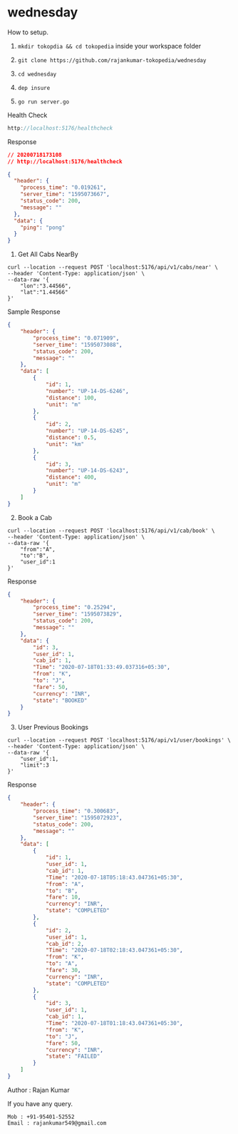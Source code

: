 # wednesday
How to setup.
1. `mkdir tokopdia && cd tokopedia` inside your workspace folder

2. `git clone https://github.com/rajankumar-tokopedia/wednesday` 

3. `cd wednesday`

4. `dep insure`

5. `go run server.go`

Health Check 
```js
http://localhost:5176/healthcheck
```
Response 
```json
// 20200718173108
// http://localhost:5176/healthcheck

{
  "header": {
    "process_time": "0.019261",
    "server_time": "1595073667",
    "status_code": 200,
    "message": ""
  },
  "data": {
    "ping": "pong"
  }
}
```
1. Get All Cabs NearBy
```shell script
curl --location --request POST 'localhost:5176/api/v1/cabs/near' \
--header 'Content-Type: application/json' \
--data-raw '{
	"lon":"3.44566",
	"lat":"1.44566"
}'
```
Sample Response 
```json
{
    "header": {
        "process_time": "0.071909",
        "server_time": "1595073088",
        "status_code": 200,
        "message": ""
    },
    "data": [
        {
            "id": 1,
            "number": "UP-14-DS-6246",
            "distance": 100,
            "unit": "m"
        },
        {
            "id": 2,
            "number": "UP-14-DS-6245",
            "distance": 0.5,
            "unit": "km"
        },
        {
            "id": 3,
            "number": "UP-14-DS-6243",
            "distance": 400,
            "unit": "m"
        }
    ]
}
```

2. Book a Cab
```shell script
curl --location --request POST 'localhost:5176/api/v1/cab/book' \
--header 'Content-Type: application/json' \
--data-raw '{
	"from":"A",
	"to":"B",
	"user_id":1
}'
```

Response 
```json
{
    "header": {
        "process_time": "0.25294",
        "server_time": "1595073829",
        "status_code": 200,
        "message": ""
    },
    "data": {
        "id": 3,
        "user_id": 1,
        "cab_id": 1,
        "Time": "2020-07-18T01:33:49.037316+05:30",
        "from": "K",
        "to": "J",
        "fare": 50,
        "currency": "INR",
        "state": "BOOKED"
    }
}
```

3. User Previous Bookings
```shell script
curl --location --request POST 'localhost:5176/api/v1/user/bookings' \
--header 'Content-Type: application/json' \
--data-raw '{
	"user_id":1,
	"limit":3
}'
```
Response
```json
{
    "header": {
        "process_time": "0.300683",
        "server_time": "1595072923",
        "status_code": 200,
        "message": ""
    },
    "data": [
        {
            "id": 1,
            "user_id": 1,
            "cab_id": 1,
            "Time": "2020-07-18T05:18:43.047361+05:30",
            "from": "A",
            "to": "B",
            "fare": 10,
            "currency": "INR",
            "state": "COMPLETED"
        },
        {
            "id": 2,
            "user_id": 1,
            "cab_id": 2,
            "Time": "2020-07-18T02:18:43.047361+05:30",
            "from": "K",
            "to": "A",
            "fare": 30,
            "currency": "INR",
            "state": "COMPLETED"
        },
        {
            "id": 3,
            "user_id": 1,
            "cab_id": 1,
            "Time": "2020-07-18T01:18:43.047361+05:30",
            "from": "K",
            "to": "J",
            "fare": 50,
            "currency": "INR",
            "state": "FAILED"
        }
    ]
}
```
Author : Rajan Kumar

If you have any query.
```
Mob : +91-95401-52552
Email : rajankumar549@gmail.com
```